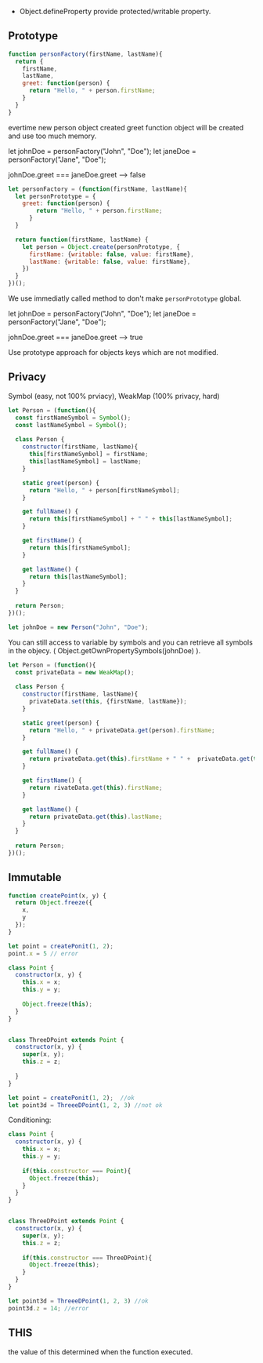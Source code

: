 
- Object.defineProperty provide protected/writable property.

## Prototype

```javascript
function personFactory(firstName, lastName){
  return {
    firstName,
    lastName,
    greet: function(person) {
      return "Hello, " + person.firstName;
    }
  }
}
```

evertime new person object created greet function object will be created and use too much memory.

let johnDoe = personFactory("John", "Doe");
let janeDoe = personFactory("Jane", "Doe");

johnDoe.greet === janeDoe.greet --> false

```javascript
let personFactory = (function(firstName, lastName){
  let personPrototype = {
    greet: function(person) {
        return "Hello, " + person.firstName;
      }
  }

  return function(firstName, lastName) {
    let person = Object.create(personPrototype, {
      firstName: {writable: false, value: firstName},
      lastName: {writable: false, value: firstName},
    })
  }
})();
```

We use immediatly called method to don't make `personPrototype` global.

let johnDoe = personFactory("John", "Doe");
let janeDoe = personFactory("Jane", "Doe");

johnDoe.greet === janeDoe.greet --> true


Use prototype approach for objects keys which are not modified.

## Privacy

Symbol (easy, not 100% prviacy), WeakMap (100% privacy, hard)

```javascript
let Person = (function(){
  const firstNameSymbol = Symbol();
  const lastNameSymbol = Symbol();
  
  class Person {
    constructor(firstName, lastName){
      this[firstNameSymbol] = firstName;
      this[lastNameSymbol] = lastName;
    }

    static greet(person) {
      return "Hello, " + person[firstNameSymbol];
    }

    get fullName() {
      return this[firstNameSymbol] + " " + this[lastNameSymbol];
    }

    get firstName() {
      return this[firstNameSymbol];
    }

    get lastName() {
      return this[lastNameSymbol];
    }
  }
  
  return Person;
})();

let johnDoe = new Person("John", "Doe");
```

You can still access to variable by symbols and you can retrieve all symbols in the objecy. ( Object.getOwnPropertySymbols(johnDoe) ).

```javascript
let Person = (function(){
  const privateData = new WeakMap();
  
  class Person {
    constructor(firstName, lastName){
      privateData.set(this, {firstName, lastName});
    }

    static greet(person) {
      return "Hello, " + privateData.get(person).firstName;
    }

    get fullName() {
      return privateData.get(this).firstName + " " +  privateData.get(this).lastName;
    }

    get firstName() {
      return rivateData.get(this).firstName;
    }

    get lastName() {
      return privateData.get(this).lastName;
    }
  }
  
  return Person;
})();
```

## Immutable

```javascript
function createPoint(x, y) {
  return Object.freeze({
    x,
    y
  });
}

let point = createPonit(1, 2); 
point.x = 5 // error
```

```javascript
class Point {
  constructor(x, y) {
    this.x = x;
    this.y = y;
    
    Object.freeze(this);
  }
} 


class ThreeDPoint extends Point { 
  constructor(x, y) {
    super(x, y);
    this.z = z;
   
  }
}

let point = createPonit(1, 2);  //ok
let point3d = ThreeeDPoint(1, 2, 3) //not ok

```
Conditioning:

```javascript
class Point {
  constructor(x, y) {
    this.x = x;
    this.y = y;
    
    if(this.constructor === Point){
      Object.freeze(this);
    }
  }
} 


class ThreeDPoint extends Point { 
  constructor(x, y) {
    super(x, y);
    this.z = z;
    
    if(this.constructor === ThreeDPoint){
      Object.freeze(this);
    }
  }
}

let point3d = ThreeeDPoint(1, 2, 3) //ok
point3d.z = 14; //error

```

## THIS

the value of this determined when the function executed.
